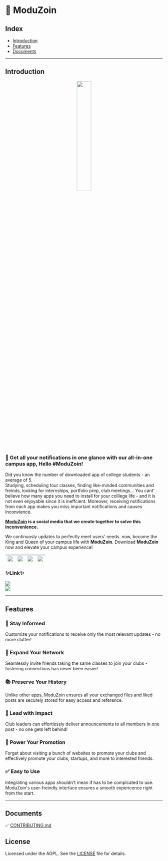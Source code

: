 # 📱 ModuZoin
## Index
- [Introduction](#introduction)
- [Features](#features)
- [Documents](#documents)

---

## Introduction
<p align="center"><img src="https://www.ModuZoin.com/resource/gitImg/ModuZoin_logo_round_stroke.png" width="30%;"></p>

### 🎉 Get all your notifications in one glance with our all-in-one campus app, Hello #ModuZoin!
Did you know the number of downloaded app of college students - an average of 5.  
Studying, scheduling tour classes, finding like-minded communities and freinds, looking for internships, portfolio prep, club meetings... You cant' believe how many apps you need to install for your colllege life - and it is not even enjoyable since it is ineffcient. Moreover, receiving notifications from each app makes you miss important notifications and causes inconvience.  

**[ModuZoin](https://ModuZoin.com/#/) is a social media that we create together to solve this inconvenience.**

We continuosly updates to perfectly meet users' needs. now, become the King and Queen of your campus life with **ModuZoin**. Download **ModuZoin** now and elevate your campus experience!

|<img src="https://www.ModuZoin.com/resource/gitImg/3.png">|<img src="https://www.ModuZoin.com/resource/gitImg/4.png">|<img src="https://www.ModuZoin.com/resource/gitImg/5.png">|<img src="https://www.ModuZoin.com/resource/gitImg/6.png">|
|:---|---:|:---:|:---:|

### ✨Link✨
[<img src="https://img.shields.io/badge/ModuZoin-d1e1f2?style=for-the-badge">](https://thealim.page.link/app)  
[<img src="https://img.shields.io/badge/Instagram-E4405F?style=for-the-badge&logo=instagram&logoColor=white">](https://www.instagram.com/ModuZoin/)

---

## Features
### 🔔 Stay Informed
Customize your notifications to receive only the most relevant updates - no more clutter!
### 🤝 Expand Your Network
Seamlessly invite friends taking the same classes to join your clubs - fostering connections has never been easier!
### 📚 Preserve Your History
Unlike other apps, ModuZoin ensures all your exchanged files and liked posts are securely stored for easy access and reference.
### 📢 Lead with Impact
Club leaders can effortlessly deliver announcements to all members in one post - no one gets left behind!
### 🚀 Power Your Promotion
Forget about visiting a bunch of websites to promote your clubs and effectively promote your clubs, startups, and more to interested friends.
### ✅ Easy to Use
Integrating various apps shouldn't mean if has to be complcated to use. ModuZoin's user-freindly interface ensures a smooth expericence right from the start.

---

## Documents
✅ [CONTRIBUTING.md](/CONTRIBUTING.md)

## License
Licensed under the AGPL. See the [LICENSE](/LICENSE) file for details.
